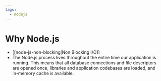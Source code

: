 ```yaml
---
tags:
  - nodejs
---
```

# Why Node.js
- [[node-js-non-blocking|Non Blocking I/O]]
- The Node.js process lives throughout the entire time our application is running. This means that all database connections and file descriptors are opened once, libraries and application codebases are loaded, and in-memory cache is available.